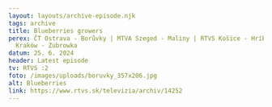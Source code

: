 ```yaml
---
layout: layouts/archive-episode.njk
tags: archive
title: Blueberries growers
perex: ČT Ostrava - Borůvky | MTVA Szeged - Maliny | RTVS Košice - Hríby | TVP
  Kraków - Zubrowka
datum: 25. 6. 2024
header: Latest episode
tv: RTVS :2
foto: /images/uploads/boruvky_357x206.jpg
alt: Blueberries
link: https://www.rtvs.sk/televizia/archiv/14252
---
```

